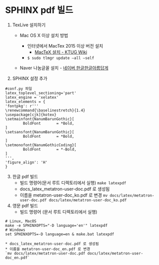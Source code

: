 # SPHINX pdf 빌드
1. TexLive 설치하기
	* Mac OS X 이상 설치 방법
		* 인터넷에서 MacTex 2015 이상 버전 설치
			* [MacTeX 설치 - KTUG Wiki](http://wiki.ktug.org/wiki/wiki.php/MacTeX%20%EC%84%A4%EC%B9%98)
		* `$ sudo tlmgr update —all —self`

	* Naver 나눔글꼴 설치 - [네이버 한글한글아름답게](https://hangeul.naver.com/2017/nanum)
2. SPHINX 설정 추가
```
#conf.py 파일
latex_toplevel_sectioning='part'
latex_engine = 'xelatex'
latex_elements = {
'fontpkg': r'''
\renewcommand{\baselinestretch}{1.4}
\usepackage[cjk]{kotex}
\setmainfont{NanumBarunGothic}[
        BoldFont       = *Bold,
]
\setsansfont{NanumBarunGothic}[
        BoldFont       = *Bold,
]
\setmonofont{NanumGothicCoding}[
        BoldFont       = *-Bold,
]
''',
'figure_align': 'H'
}
```
3. 한글 pdf 빌드
	* 빌드 명령어(문서 루트 디렉토리에서 실행)
	 `make latexpdf`
	* docs_latex_metatron-user-doc.pdf 로 생성됨
	* 이름을 metatron-user-doc_ko.pdf 로 변경
	 `mv docs/latex/metatron-user-doc.pdf docs/latex/metatron-user-doc_ko.pdf`
4. 영문 pdf 빌드
	* 빌드 명령어 (문서 루트 디렉토리에서 실행)
```
# Linux, MacOS
make -e SPHINXOPTS="-D language='en'" latexpdf
# Windows
set SPHINXOPTS=-D language=en & make.bat latexpdf
```
	* docs_latex_metatron-user-doc.pdf 로 생성됨
	* 이름을 metatron-user-doc_en.pdf 로 변경
	`mv docs/latex/metatron-user-doc.pdf docs/latex/metatron-user-doc_en.pdf`
